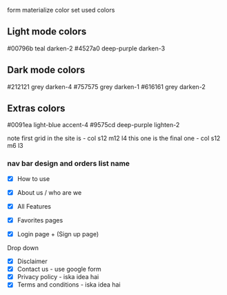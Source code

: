 form materialize color set used colors
## Light mode colors
#00796b teal darken-2
#4527a0 deep-purple darken-3

## Dark mode colors
#212121 grey darken-4
#757575 grey darken-1
#616161 grey darken-2


## Extras colors
#0091ea light-blue accent-4
#9575cd deep-purple lighten-2

note
first grid in the site is - col s12 m12 l4 
this one is the final one - col s12 m6 l3

### nav bar design and orders list name

 <!-- add all the pwa usages in this page how to use-->
- [x]  How to use 

- [x]  About us / who are we
- [x]  All Features
- [x]  Favorites pages
- [x]  Login page  + (Sign up page)

Drop down
- [x]  Disclaimer
- [x]  Contact us - use google form
- [x]  Privacy policy -  iska  idea hai
- [x]  Terms and conditions - iska idea hai

<!-- <details>
<summary>How do I dropdown?</summary>
<br>
This is how you dropdown.
</details> -->

